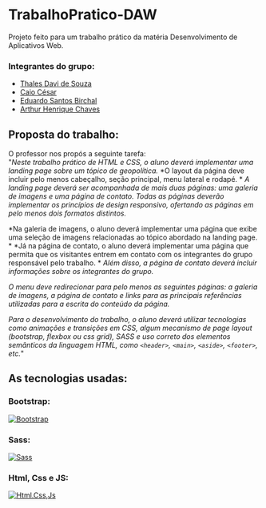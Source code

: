 # TrabalhoPratico-DAW
Projeto feito para um trabalho prático da matéria Desenvolvimento de Aplicativos Web. <br/>
### Integrantes do grupo:
- [Thales Davi de Souza](https://github.com/ThalesDaviSouza)
- [Caio César](https://github.com/CostaCesar)
- [Eduardo Santos Birchal](https://github.com/EduardoBirchal)
- [Arthur Henrique Chaves](https://github.com/AHChaves)

## Proposta do trabalho:
O professor nos propós a seguinte tarefa: <br/>
"*Neste trabalho prático de HTML e CSS, o aluno deverá implementar uma landing page sobre um tópico de geopolítica.* 
*O layout da página deve incluir pelo menos cabeçalho, seção principal, menu lateral e rodapé. *
*A landing page deverá ser acompanhada de mais duas páginas: uma galeria de imagens e uma página de contato.*
*Todas as páginas deverão implementar os princípios de design responsivo, ofertando as páginas em pelo menos dois formatos distintos.*

*Na galeria de imagens, o aluno deverá implementar uma página que exibe uma seleção de imagens relacionadas ao tópico abordado na landing page. *
*Já na página de contato, o aluno deverá implementar uma página que permita que os visitantes entrem em contato com os integrantes do grupo responsável pelo trabalho. *
*Além disso, a página de contato deverá incluir informações sobre os integrantes do grupo.*

*O menu deve redirecionar para pelo menos as seguintes páginas: a galeria de imagens, a página de contato e links para as principais referências utilizadas para a escrita do conteúdo da página.*

*Para o desenvolvimento do trabalho, o aluno deverá utilizar tecnologias como animações e transições em CSS, algum mecanismo de page layout (bootstrap, flexbox ou css grid), SASS e uso correto dos elementos semânticos da linguagem HTML, como `<header>`, `<main>`, `<aside>`, `<footer>`, etc.*"

## As tecnologias usadas:
### Bootstrap:<br/>
[![Bootstrap](https://getbootstrap.com/docs/5.3/assets/brand/bootstrap-logo-shadow.png)](https://getbootstrap.com) <br/>
### Sass:<br/>
[![Sass](https://sass-lang.com/assets/img/logos/logo-b6e1ef6e.svg)](https://sass-lang.com) <br/>
### Html, Css e JS:<br/>
[![Html.Css,Js](https://www.alura.com.br/artigos/assets/html-css-js/html-css-e-js-definicoes.png)](https://www.alura.com.br/artigos/html-css-e-js-definicoes)
